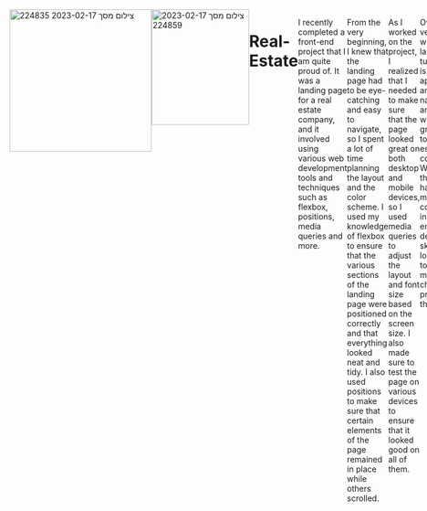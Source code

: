 
<div style="display: flex;">
  <img width="249" alt="צילום מסך 2023-02-17 224835" src="https://user-images.githubusercontent.com/93730629/219793572-19e5bd19-0cf4-49e2-ad2c-d7fd56739883.png">
<img width="171" height="202" alt="צילום מסך 2023-02-17 224859" src="https://user-images.githubusercontent.com/93730629/219793577-7eef94b7-a763-4c0d-adc0-4c67278882f1.png">

# Real-Estate

I recently completed a front-end project that I am quite proud of. It was a landing page for a real estate company, and it involved using various web development tools and techniques such as flexbox, positions, media queries and more.

From the very beginning, I knew that the landing page had to be eye-catching and easy to navigate, so I spent a lot of time planning the layout and the color scheme. I used my knowledge of flexbox to ensure that the various sections of the landing page were positioned correctly and that everything looked neat and tidy. I also used positions to make sure that certain elements of the page remained in place while others scrolled.

As I worked on the project, I realized that I needed to make sure that the page looked great on both desktop and mobile devices, so I used media queries to adjust the layout and font size based on the screen size. I also made sure to test the page on various devices to ensure that it looked good on all of them.

Overall, I am very happy with how the landing page turned out. It is visually appealing and easy to navigate, and I think it will be a great asset to the real estate company. Working on this project has given me a lot of confidence in my front-end development skills, and I look forward to taking on more challenging projects in the future.
